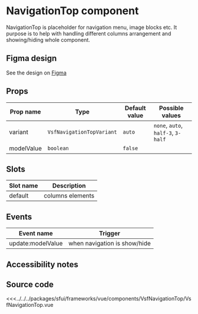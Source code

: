 # NavigationTop component

NavigationTop is placeholder for navigation menu, image blocks etc. It purpose is to help with handling different columns arrangement and showing/hiding whole component.

<Generate />

## Figma design

See the design on [Figma](https://www.figma.com/file/CWOkbpne0tDpSenT4ZEUTQ/%F0%9F%9B%A0-SFUI-2.0-%7C-Development?node-id=14285%3A49825&t=PVPVB8MLQOxa1KC4-4)




## Props

| Prop name  | Type                      | Default value | Possible values                    |
| ---------- | ------------------------- | ------------- | ---------------------------------- |
| variant    | `VsfNavigationTopVariant` | `auto`        | `none`, `auto`, `half-3`, `3-half` |
| modelValue | `boolean`                 | `false`       |                                    |



## Slots

| Slot name | Description      |
| --------- | ---------------- |
| default   | columns elements |



## Events

| Event name        | Trigger                      |
| ----------------- | ---------------------------- |
| update:modelValue | when navigation is show/hide |



## Accessibility notes

## Source code



<<<../../../packages/sfui/frameworks/vue/components/VsfNavigationTop/VsfNavigationTop.vue



